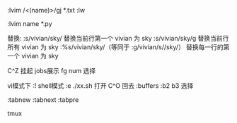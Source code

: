 :lvim /\<\(name\)\>/gj *.txt
:lw

:lvim name *.py

替换:
:s/vivian/sky/ 替换当前行第一个 vivian 为 sky 
:s/vivian/sky/g 替换当前行所有 vivian 为 sky 
:%s/vivian/sky/（等同于 :g/vivian/s//sky/） 替换每一行的第一个 vivian 为 sky 

C^Z 挂起 jobs展示  fg num 选择

vi模式下 
:!  shell模式
:e ./xx.sh  打开       C^O 回去
:buffers
:b2 b3 选择

:tabnew
:tabnext
:tabpre

tmux

